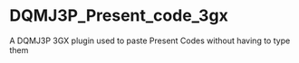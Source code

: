 # DQMJ3P_Present_code_3gx
A DQMJ3P 3GX plugin used to paste Present Codes without having to type them
